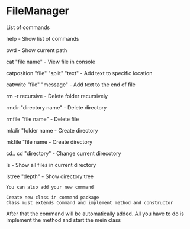 # FileManager
List of commands

help - Show list of commands

pwd - Show current path

cat "file name" - View file in console

catposition "file" "split" "text" - Add text to specific location

catwrite "file" "message" - Add text to the end of file

rm -r recursive - Delete folder recursively

rmdir "directory name" - Delete directory

rmfile "file name" - Delete file

mkdir "folder name - Create directory

mkfile "file name - Create directory

cd.. cd "directory" - Change current direcotory

ls - Show all files in current directory

lstree "depth" - Show directory tree

    You can also add your new command

    Create new class in command package
    Class must extends Command and implement method and constructor

After that the command will be automatically added. All you have to do is implement the method and start the mein class
